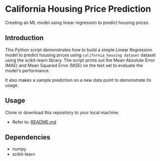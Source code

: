 # California Housing Price Prediction

Creating an ML model using linear regression to predict housing prices.

## Introduction

This Python script demonstrates how to build a simple Linear Regression model to predict housing prices using `california_housing dataset` dataset using the scikit-learn library. The script prints out the Mean Absolute Error (MAE) and Mean Squared Error (MSE) on the test set to evaluate the model's performance.

It also makes a sample prediction on a new data point to demonstrate its usage.

## Usage

Clone or download this repository to your local machine.
   - Refer to: [README.md](../README.md)

## Dependencies

- numpy
- scikit-learn
